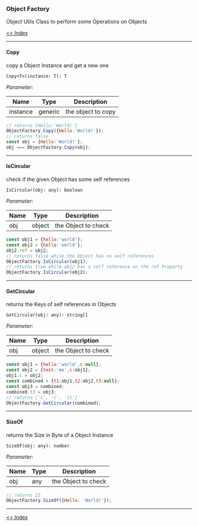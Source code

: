### Object Factory

Object Utils Class to perform some Operations on Objects

[<< Index](/wiki/index.md)

---

#### Copy

copy a Object Instance and get a new one

    Copy<T>(instance: T): T
    
*Parameter:*

| Name     | Type    | Description        |
|----------|---------|--------------------|
| instance | generic | the object to copy |

```javascript
// returns {Hello:'World!'}
ObjectFactory.Copy({Hello:'World!'});
// returns false
const obj = {Hello:'World!'};
obj === ObjectFactory.Copy(obj);
```

---

#### IsCircular

check if the given Object has some self references

    IsCircular(obj: any): boolean

*Parameter:*

| Name     | Type    | Description         |
|----------|---------|---------------------|
| obj      | object  | the Object to check |

```javascript
const obj1 = {hello:'world'};
const obj2 = {hello:'world'};
obj2.ref = obj2;
// returns false while the Object has no self references
ObjectFactory.IsCircular(obj1);
// returns true while obj2 has a self reference on the ref Property
ObjectFactory.IsCircular(obj2);
```

---

#### GetCircular

returns the Keys of self references in Objects

    GetCircular(obj: any): string[]

*Parameter:*

| Name     | Type    | Description         |
|----------|---------|---------------------|
| obj      | object  | the Object to check |

```javascript
const obj1 = {hello:'world',c:null};
const obj2 = {test:'me',c:obj1};
obj1.c = obj2;
const combined = {t1:obj1,t2:obj2,t3:null};
const obj3 = combined;
combined.t3 = obj3;
// returns ['c', 'c', 't1']
ObjectFactory.GetCircular(combined);
```

---

#### SizeOf

returns the Size in Byte of a Object Instance

    SizeOf(obj: any): number

*Parameter:*

| Name     | Type    | Description         |
|----------|---------|---------------------|
| obj      | any     | the Object to check |

```javascript
// returns 22
ObjectFactory.SizeOf({Hello: 'World!'});
```

---

[<< Index](/wiki/index.md)
